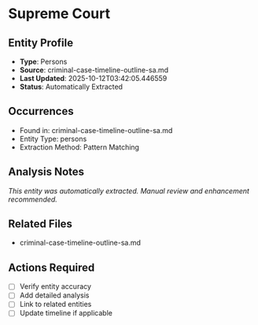 # Supreme Court

## Entity Profile
- **Type**: Persons
- **Source**: criminal-case-timeline-outline-sa.md
- **Last Updated**: 2025-10-12T03:42:05.446559
- **Status**: Automatically Extracted

## Occurrences
- Found in: criminal-case-timeline-outline-sa.md
- Entity Type: persons
- Extraction Method: Pattern Matching

## Analysis Notes
*This entity was automatically extracted. Manual review and enhancement recommended.*

## Related Files
- criminal-case-timeline-outline-sa.md

## Actions Required
- [ ] Verify entity accuracy
- [ ] Add detailed analysis
- [ ] Link to related entities
- [ ] Update timeline if applicable
